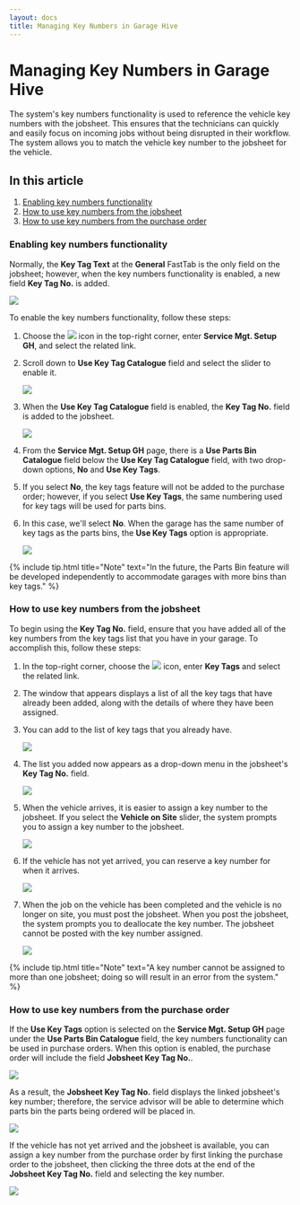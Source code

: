 ```yaml
---
layout: docs
title: Managing Key Numbers in Garage Hive
---
```


# Managing Key Numbers in Garage Hive

The system's key numbers functionality is used to reference the vehicle key numbers with the jobsheet. This ensures that the technicians can quickly and easily focus on incoming jobs without being disrupted in their workflow. The system allows you to match the vehicle key number to the jobsheet for the vehicle.

## In this article

1. [Enabling key numbers functionality](#enabling-key-numbers-functionality)
2. [How to use key numbers from the jobsheet](#how-to-use-key-numbers-from-the-jobsheet)
3. [How to use key numbers from the purchase order](how-to-use-key-numbers-from-the-purchase-order)

### Enabling key numbers functionality
Normally, the **Key Tag Text** at the **General** FastTab is the only field on the jobsheet; however, when the key numbers functionality is enabled, a new field **Key Tag No.** is added.

![](media/garagehive-managing-key-numbers1.png)

To enable the key numbers functionality, follow these steps:
1. Choose the ![](media/search_icon.png) icon in the top-right corner, enter **Service Mgt. Setup GH**, and select the related link.
2. Scroll down to **Use Key Tag Catalogue** field and select the slider to enable it.

   ![](media/garagehive-managing-key-numbers2.gif)

3. When the **Use Key Tag Catalogue** field is enabled, the **Key Tag No.** field is added to the jobsheet.

   ![](media/garagehive-managing-key-numbers3.png)

4. From the **Service Mgt. Setup GH** page, there is a **Use Parts Bin Catalogue** field below the **Use Key Tag Catalogue** field, with two drop-down options, **No** and **Use Key Tags**.
5. If you select **No**, the key tags feature will not be added to the purchase order; however, if you select **Use Key Tags**, the same numbering used for key tags will be used for parts bins.
6. In this case, we'll select **No**. When the garage has the same number of key tags as the parts bins, the **Use Key Tags** option is appropriate.

   ![](media/garagehive-managing-key-numbers4.gif)

{% include tip.html title="Note" text="In the future, the Parts Bin feature will be developed independently to accommodate garages with more bins than key tags." %}

### How to use key numbers from the jobsheet
To begin using the **Key Tag No.** field, ensure that you have added all of the key numbers from the key tags list that you have in your garage. To accomplish this, follow these steps:
1. In the top-right corner, choose the ![](media/search_icon.png) icon, enter **Key Tags** and select the related link.
2. The window that appears displays a list of all the key tags that have already been added, along with the details of where they have been assigned.
3. You can add to the list of key tags that you already have.

   ![](media/garagehive-managing-key-numbers5.gif)

3. The list you added now appears as a drop-down menu in the jobsheet's **Key Tag No.** field.

   ![](media/garagehive-managing-key-numbers6.gif)   

4. When the vehicle arrives, it is easier to assign a key number to the jobsheet. If you select the **Vehicle on Site** slider, the system prompts you to assign a key number to the jobsheet.

   ![](media/garagehive-managing-key-numbers7.gif)

5. If the vehicle has not yet arrived, you can reserve a key number for when it arrives.

   ![](media/garagehive-managing-key-numbers8.gif)

6. When the job on the vehicle has been completed and the vehicle is no longer on site, you must post the jobsheet. When you post the jobsheet, the system prompts you to deallocate the key number. The jobsheet cannot be posted with the key number assigned.

   ![](media/garagehive-managing-key-numbers9.gif)

{% include tip.html title="Note" text="A key number cannot be assigned to more than one jobsheet; doing so will result in an error from the system." %}

### How to use key numbers from the purchase order
If the **Use Key Tags** option is selected on the **Service Mgt. Setup GH** page under the **Use Parts Bin Catalogue** field, the key numbers functionality can be used in purchase orders. When this option is enabled, the purchase order will include the field **Jobsheet Key Tag No.**.

![](media/garagehive-managing-key-numbers10.gif)

As a result, the **Jobsheet Key Tag No.** field displays the linked jobsheet's key number; therefore, the service advisor will be able to determine which parts bin the parts being ordered will be placed in.

![](media/garagehive-managing-key-numbers11.png)

If the vehicle has not yet arrived and the jobsheet is available, you can assign a key number from the purchase order by first linking the purchase order to the jobsheet, then clicking the three dots at the end of the **Jobsheet Key Tag No.** field and selecting the key number.

![](media/garagehive-managing-key-numbers12.gif)
